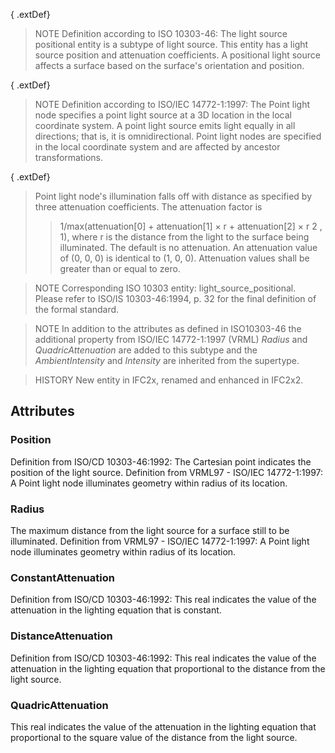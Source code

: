 { .extDef}

<!-- end of short definition -->

> NOTE Definition according to ISO 10303-46:
> The light source positional entity is a subtype of light source. This entity has a light source position and attenuation coefficients. A positional light source affects a surface based on the surface's orientation and position.

{ .extDef}
> NOTE Definition according to ISO/IEC 14772-1:1997:
> The Point light node specifies a point light source at a 3D location in the local coordinate system. A point light source emits light equally in all directions; that is, it is omnidirectional. Point light nodes are specified in the local coordinate system and are affected by ancestor transformations.

{ .extDef}
> Point light node's illumination falls off with distance as specified by three attenuation coefficients. The attenuation factor is
>> 1/max(attenuation[0] + attenuation[1] × r + attenuation[2] × r 2 , 1),
> where r is the distance from the light to the surface being illuminated. The default is no attenuation. An attenuation value of (0, 0, 0) is identical to (1, 0, 0). Attenuation values shall be greater than or equal to zero.

> NOTE Corresponding ISO 10303 entity: light_source_positional. Please refer to ISO/IS 10303-46:1994, p. 32 for the final definition of the formal standard.

> NOTE In addition to the attributes as defined in ISO10303-46 the additional property from ISO/IEC 14772-1:1997 (VRML) _Radius_ and _QuadricAttenuation_ are added to this subtype and the _AmbientIntensity_ and _Intensity_ are inherited from the supertype.

> HISTORY New entity in IFC2x, renamed and enhanced in IFC2x2.

## Attributes

### Position
Definition from ISO/CD 10303-46:1992: The Cartesian point indicates the position of the light source.
Definition from VRML97 - ISO/IEC 14772-1:1997: A Point light node illuminates geometry within radius of its location.

### Radius
The maximum distance from the light source for a surface still to be illuminated.
Definition from VRML97 - ISO/IEC 14772-1:1997: A Point light node illuminates geometry within radius of its location.

### ConstantAttenuation
Definition from ISO/CD 10303-46:1992: This real indicates the value of the attenuation in the lighting equation that is constant.

### DistanceAttenuation
Definition from ISO/CD 10303-46:1992: This real indicates the value of the attenuation in the lighting equation that proportional to the distance from the light source.

### QuadricAttenuation
This real indicates the value of the attenuation in the lighting equation that proportional to the square value of the distance from the light source.
